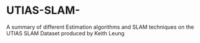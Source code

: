 # UTIAS-SLAM-
A summary of different Estimation algorithms and SLAM techniques on the UTIAS SLAM Dataset produced by Keith Leung
